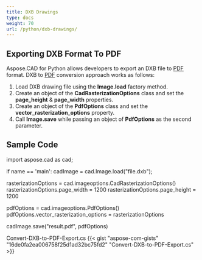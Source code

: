 ```yaml
---
title: DXB Drawings
type: docs
weight: 70
url: /python/dxb-drawings/
---
```


## **Exporting DXB Format To PDF**

Aspose.CAD for Python allows developers to export an DXB file to [PDF](https://docs.fileformat.com/pdf/) format. DXB to [PDF](https://docs.fileformat.com/pdf/) conversion approach works as follows:

1. Load DXB drawing file using the **Image.load** factory method.
1. Create an object of the **CadRasterizationOptions** class and set the **page_height** & **page_width** properties.
1. Create an object of the **PdfOptions** class and set the **vector_rasterization_options** property.
1. Call **Image.save** while passing an object of **PdfOptions** as the second parameter.

## Sample Code

import aspose.cad as cad;

if name == 'main': 
    cadImage = cad.Image.load("file.dxb");

rasterizationOptions = cad.imageoptions.CadRasterizationOptions()
rasterizationOptions.page_width = 1200
rasterizationOptions.page_height = 1200

pdfOptions = cad.imageoptions.PdfOptions()
pdfOptions.vector_rasterization_options = rasterizationOptions

cadImage.save("result.pdf", pdfOptions)

Convert-DXB-to-PDF-Export.cs
{{< gist "aspose-com-gists" "16de0fa2ea006758f25d1ad32bc75fd2" "Convert-DXB-to-PDF-Export.cs" >}}
